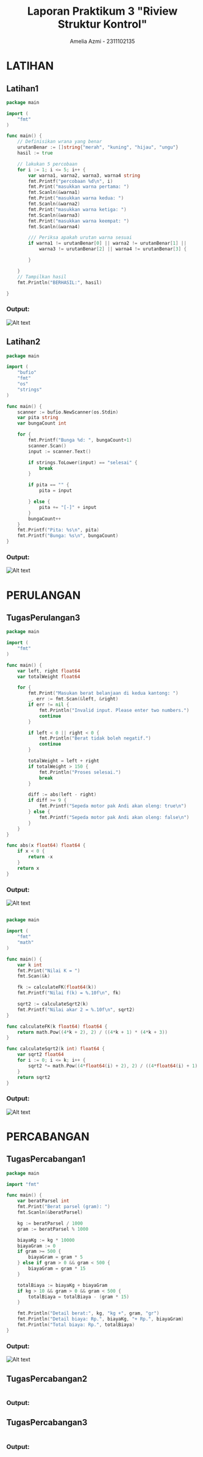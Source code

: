 # <h1 align="center">Laporan Praktikum 3 "Riview Struktur Kontrol" </h1>
<p align="center">Amelia Azmi - 2311102135</p>


# LATIHAN

## Latihan1

```go
package main

import (
	"fmt"
)

func main() {
	// Definisikan wrana yang benar
	urutanBenar := []string{"merah", "kuning", "hijau", "ungu"}
	hasil := true

	// lakukan 5 percobaan
	for i := 1; i <= 5; i++ {
		var warna1, warna2, warna3, warna4 string
		fmt.Printf("percobaan %d\n", i)
		fmt.Print("masukkan warna pertama: ")
		fmt.Scanln(&warna1)
		fmt.Print("masukkan warna kedua: ")
		fmt.Scanln(&warna2)
		fmt.Print("masukkan warna ketiga: ")
		fmt.Scanln(&warna3)
		fmt.Print("masukkan warna keempat: ")
		fmt.Scanln(&warna4)

		/// Periksa apakah urutan warna sesuai
		if warna1 != urutanBenar[0] || warna2 != urutanBenar[1] ||
			warna3 != urutanBenar[2] || warna4 != urutanBenar[3] {

		}

	}
	// Tampilkan hasil
	fmt.Println("BERHASIL:", hasil)

}
```

### Output:

![Alt text](Latihan_Guided/SoalLatihan1.png)

## Latihan2

```go
package main

import (
	"bufio"
	"fmt"
	"os"
	"strings"
)

func main() {
	scanner := bufio.NewScanner(os.Stdin)
	var pita string
	var bungaCount int

	for {
		fmt.Printf("Bunga %d: ", bungaCount+1)
		scanner.Scan()
		input := scanner.Text()

		if strings.ToLower(input) == "selesai" {
			break
		}

		if pita == "" {
			pita = input

		} else {
			pita += "[-]" + input
		}
		bungaCount++
	}
	fmt.Printf("Pita: %s\n", pita)
	fmt.Printf("Bunga: %s\n", bungaCount)
}

```

### Output:

![Alt text](Latihan_Guided/SoalLatihan2.png)

# PERULANGAN

## TugasPerulangan3

```go
package main

import (
	"fmt"
)

func main() {
	var left, right float64
	var totalWeight float64

	for {
		fmt.Print("Masukan berat belanjaan di kedua kantong: ")
		_, err := fmt.Scan(&left, &right)
		if err != nil {
			fmt.Println("Invalid input. Please enter two numbers.")
			continue
		}

		if left < 0 || right < 0 {
			fmt.Println("Berat tidak boleh negatif.")
			continue
		}

		totalWeight = left + right
		if totalWeight > 150 {
			fmt.Println("Proses selesai.")
			break
		}

		diff := abs(left - right)
		if diff >= 9 {
			fmt.Printf("Sepeda motor pak Andi akan oleng: true\n")
		} else {
			fmt.Printf("Sepeda motor pak Andi akan oleng: false\n")
		}
	}
}

func abs(x float64) float64 {
	if x < 0 {
		return -x
	}
	return x
}

```

### Output:

![Alt text](TugasPerulangan3.png)

## 

```go
package main

import (
	"fmt"
	"math"
)

func main() {
	var k int
	fmt.Print("Nilai K = ")
	fmt.Scan(&k)

	fk := calculateFK(float64(k))
	fmt.Printf("Nilai f(k) = %.10f\n", fk)

	sqrt2 := calculateSqrt2(k)
	fmt.Printf("Nilai akar 2 = %.10f\n", sqrt2)
}

func calculateFK(k float64) float64 {
	return math.Pow((4*k + 2), 2) / ((4*k + 1) * (4*k + 3))
}

func calculateSqrt2(k int) float64 {
	var sqrt2 float64
	for i := 0; i <= k; i++ {
		sqrt2 *= math.Pow((4*float64(i) + 2), 2) / ((4*float64(i) + 1) * (4*float64(i) + 3))
	}
	return sqrt2
}

```

### Output:

![Alt text](TugasPerulangan4.png)

# PERCABANGAN

## TugasPercabangan1

```go
package main

import "fmt"

func main() {
	var beratParsel int
	fmt.Print("Berat parsel (gram): ")
	fmt.Scanln(&beratParsel)

	kg := beratParsel / 1000
	gram := beratParsel % 1000

	biayaKg := kg * 10000
	biayaGram := 0
	if gram >= 500 {
		biayaGram = gram * 5
	} else if gram > 0 && gram < 500 {
		biayaGram = gram * 15
	}

	totalBiaya := biayaKg + biayaGram
	if kg > 10 && gram > 0 && gram < 500 {
		totalBiaya = totalBiaya - (gram * 15)
	}

	fmt.Println("Detail berat:", kg, "kg +", gram, "gr")
	fmt.Println("Detail biaya: Rp.", biayaKg, "+ Rp.", biayaGram)
	fmt.Println("Total biaya: Rp.", totalBiaya)
}

```

### Output:

![Alt text](TugasPercabangan1.png)

## TugasPercabangan2

```go

```

### Output:



## TugasPercabangan3

```go

```

### Output:










